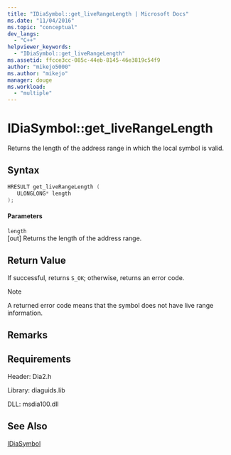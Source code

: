 ```yaml
---
title: "IDiaSymbol::get_liveRangeLength | Microsoft Docs"
ms.date: "11/04/2016"
ms.topic: "conceptual"
dev_langs: 
  - "C++"
helpviewer_keywords: 
  - "IDiaSymbol::get_liveRangeLength"
ms.assetid: ffcce3cc-085c-44eb-8145-46e3819c54f9
author: "mikejo5000"
ms.author: "mikejo"
manager: douge
ms.workload: 
  - "multiple"
---
```

# IDiaSymbol::get_liveRangeLength
Returns the length of the address range in which the local symbol is valid.  
  
## Syntax  
  
```C++  
HRESULT get_liveRangeLength (   
   ULONGLONG* length  
);  
```  
  
#### Parameters  
 `length`  
 [out] Returns the length of the address range.  
  
## Return Value  
 If successful, returns `S_OK`; otherwise, returns an error code.  
  
> [!NOTE]
>  A returned error code means that the symbol does not have live range information.  
  
## Remarks  
  
## Requirements  
 Header: Dia2.h  
  
 Library: diaguids.lib  
  
 DLL: msdia100.dll  
  
## See Also  
 [IDiaSymbol](../../debugger/debug-interface-access/idiasymbol.md)